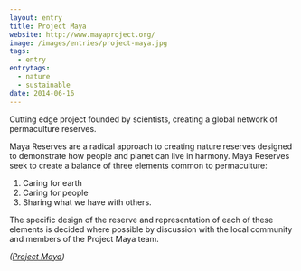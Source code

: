 ```yaml
---
layout: entry
title: Project Maya
website: http://www.mayaproject.org/
image: /images/entries/project-maya.jpg
tags:
  - entry
entrytags:
  - nature
  - sustainable
date: 2014-06-16
---
```


Cutting edge project founded by scientists, creating a global network of permaculture reserves.

Maya Reserves are a radical approach to creating nature reserves designed to demonstrate how people and planet can live in harmony. Maya Reserves seek to create a balance of three elements common to permaculture:

1. Caring for earth
2. Caring for people
3. Sharing what we have with others.

The specific design of the reserve and representation of each of these elements is decided where possible by discussion with the local community and members of the Project Maya team.

*([Project Maya](http://www.mayaproject.org/mayareserves/))*